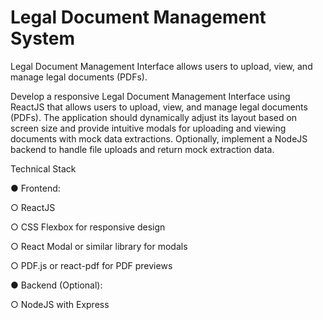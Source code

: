# Legal Document Management System
Legal Document Management Interface allows users to upload, view, and manage legal documents (PDFs).


Develop a responsive Legal Document Management Interface using ReactJS that allows users to upload, view, and manage legal documents (PDFs). The application should dynamically adjust its layout based on screen size and provide intuitive modals for uploading and viewing 
documents with mock data extractions. Optionally, implement a NodeJS backend to handle file uploads and return mock extraction data.


Technical Stack 


● Frontend:

  ○ ReactJS
  
  ○ CSS Flexbox for responsive design 
  
  ○ React Modal or similar library for modals 
  
  ○ PDF.js or react-pdf for PDF previews 

  
● Backend (Optional): 

  ○ NodeJS with Express
